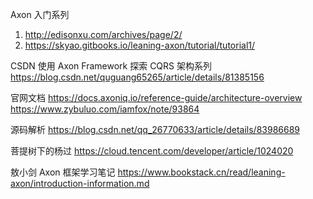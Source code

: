 Axon 入门系列

1. http://edisonxu.com/archives/page/2/
2. https://skyao.gitbooks.io/leaning-axon/tutorial/tutorial1/

CSDN 使用 Axon Framework 探索 CQRS 架构系列 https://blog.csdn.net/quguang65265/article/details/81385156

官网文档 https://docs.axoniq.io/reference-guide/architecture-overview https://www.zybuluo.com/iamfox/note/93864

源码解析 https://blog.csdn.net/qq_26770633/article/details/83986689

菩提树下的杨过 https://cloud.tencent.com/developer/article/1024020

敖小剑 Axon 框架学习笔记  https://www.bookstack.cn/read/leaning-axon/introduction-information.md

